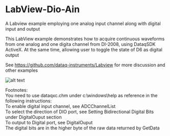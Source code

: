 # LabView-Dio-Ain
A Labview example employing one analog input channel along with digital input and output

This LabView example demonstrates how to acquire continuous waveforms from one analog and one digita channel from DI-2008, using DataqSDK ActiveX. At the same time, allowing user to toggle the state of D6 as digital output

See https://github.com/dataq-instruments/Labview for more discussion and other examples

![alt text](https://www.dataq.com/resources/repository/labviewdio.gif "ScreenCapture")

Footnotes: <br/>
You need to use dataqxc.chm under c:\windows\help as reference in the following instructions:<br/>
To enable digital input channel, see ADCChannelList <br/>
To select the direction of DIO port, see Setting Bidirectional Digital Bits under DigitalOuput section<br/>
To output to Digital port, see DigitalOuput <br/>
The digital bits are in the higher byte of the raw data returned by GetData
